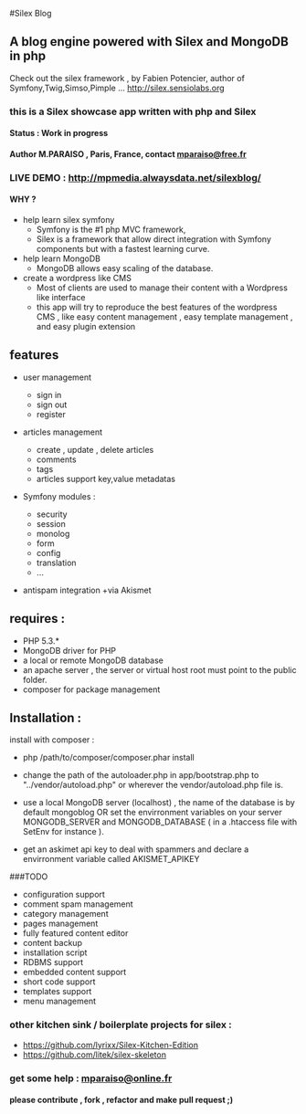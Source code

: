 #Silex Blog

## A blog engine powered with Silex and MongoDB in php
Check out the silex framework , by Fabien Potencier, author of Symfony,Twig,Simso,Pimple ...
http://silex.sensiolabs.org

### this is a Silex showcase app written with php and Silex

#### Status : Work in progress

#### Author M.PARAISO , Paris, France, contact mparaiso@free.fr

### LIVE DEMO : http://mpmedia.alwaysdata.net/silexblog/

#### WHY ? 
+ help learn silex symfony 
  + Symfony is the #1 php MVC framework, 
  + Silex is a framework that allow direct integration with Symfony components but with a fastest learning curve.
+ help learn MongoDB
  + MongoDB allows easy scaling of the database.
+ create a wordpress like CMS 
  + Most of clients are used to manage their content with a Wordpress like interface
  + this app will try to reproduce the best features of the wordpress CMS , like easy content management , easy template management , and easy plugin extension


## features

+ user management
  + sign in 
  + sign out
  + register

+ articles management
  + create , update , delete articles
  + comments
  + tags
  + articles support key,value metadatas 
  
+ Symfony modules :
	+ security
	+ session
	+ monolog
	+ form
	+ config
	+ translation
	+ ...

+ antispam integration 
  +via Akismet


## requires :

+ PHP 5.3.*
+ MongoDB driver for PHP
+ a local or remote MongoDB database
+ an apache server , the server or virtual host root must point to the public folder.
+ composer for package management

## Installation :

install with composer :

+ php /path/to/composer/composer.phar install

+ change the path of the autoloader.php in app/bootstrap.php to "../vendor/autoload.php" or wherever the vendor/autoload.php file is.

+ use a local MongoDB server (localhost) , the name of the database is by default mongoblog OR set the envirronment variables on your server MONGODB_SERVER and MONGODB_DATABASE ( in a .htaccess file with SetEnv for instance ).

+ get an askimet api key to deal with spammers
and declare a envirronment variable called
AKISMET_APIKEY

###TODO

+ configuration support
+ comment spam management
+ category management
+ pages management
+ fully featured content editor 
+ content backup
+ installation script
+ RDBMS support
+ embedded content support
+ short code support
+ templates support
+ menu management

### other kitchen sink / boilerplate projects for silex :
+ https://github.com/lyrixx/Silex-Kitchen-Edition
+ https://github.com/litek/silex-skeleton

### get some help : mparaiso@online.fr
#### please contribute , fork , refactor and make pull request ;)

